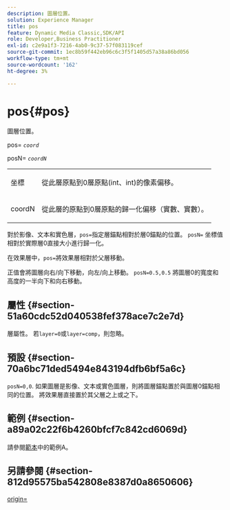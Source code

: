 ```yaml
---
description: 圖層位置。
solution: Experience Manager
title: pos
feature: Dynamic Media Classic,SDK/API
role: Developer,Business Practitioner
exl-id: c2e9a1f3-7216-4ab0-9c37-57f083119cef
source-git-commit: 1ec8b59f442eb96c6c3f5f1405d57a38a86bd056
workflow-type: tm+mt
source-wordcount: '162'
ht-degree: 3%

---
```


# pos{#pos}

圖層位置。

pos= *`coord`*

posN= *`coordN`*

<table id="simpletable_754F76EE00BF4129B07502647FF172B7"> 
 <tr class="strow"> 
  <td class="stentry"> <p><span class="varname"> 坐標</span> </p> </td> 
  <td class="stentry"> <p>從此層原點到0層原點(int、int)的像素偏移。 </p></td> 
 </tr> 
 <tr class="strow"> 
  <td class="stentry"> <p><span class="varname"> coordN</span> </p></td> 
  <td class="stentry"> <p>從此層的原點到0層原點的歸一化偏移（實數、實數）。 </p></td> 
 </tr> 
</table>

對於影像、文本和實色層，`pos=`指定層錨點相對於層0錨點的位置。 `posN=` 坐標值相對於實際層0直接大小進行歸一化。

在效果層中，`pos=`將效果層相對於父層移動。

正值會將圖層向右/向下移動，向左/向上移動。 `posN=0.5,0.5` 將圖層0的寬度和高度的一半向下和向右移動。

## 屬性 {#section-51a60cdc52d040538fef378ace7c2e7d}

層屬性。 若`layer=0`或`layer=comp`，則忽略。

## 預設 {#section-70a6bc71ded5494e843194dfb6bf5a6c}

`posN=0,0`. 如果圖層是影像、文本或實色圖層，則將圖層錨點置於與圖層0錨點相同的位置。 將效果層直接置於其父層之上或之下。

## 範例 {#section-a89a02c22f6b4260bfcf7c842cd6069d}

請參閱[範本](../../../../../is-api/http-ref/image-serving-api-ref/c-http-protocol-reference/c-templates/c-templates.md#concept-3cd2d2adae0e41b2979b9640244d4d3e)中的範例A。

## 另請參閱 {#section-812d95575ba542808e8387d0a8650606}

[origin=](../../../../../is-api/http-ref/image-serving-api-ref/c-http-protocol-reference/c-command-reference/r-origin.md#reference-e11c7ac06e2240cc884c3fec98f05138)

